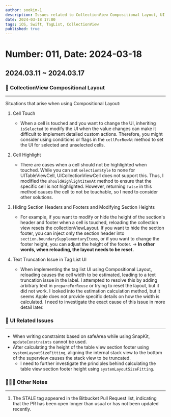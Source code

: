 ```yaml
---
author: sookim-1
description: Issues related to CollectionView Compositional Layout, UI issues, Bitbucket STALE tags
date: 2024-03-18 17:00
tags: iOS, Swift, TagList, CollectionView
published: true
---
```

# Number: 011, Date: 2024-03-18

## 2024.03.11 ~ 2024.03.17
### 📱 CollectionView Compositional Layout
---

Situations that arise when using Compositional Layout:

1. Cell Touch
   - When a cell is touched and you want to change the UI, inheriting `isSelected` to modify the UI when the value changes can make it difficult to implement detailed custom actions. Therefore, you might consider using conditions or flags in the `cellForRowAt` method to set the UI for selected and unselected cells.

2. Cell Highlight
   - There are cases when a cell should not be highlighted when touched. While you can set `selectionStyle` to none for UITableViewCell, UICollectionViewCell does not support this. Thus, I modified the `shouldHighlightItemAt` method to ensure that the specific cell is not highlighted. However, returning `false` in this method causes the cell to not be touchable, so I need to consider other solutions.

3. Hiding Section Headers and Footers and Modifying Section Heights
   - For example, if you want to modify or hide the height of the section's header and footer when a cell is touched, reloading the collection view resets the collectionViewLayout. If you want to hide the section footer, you can inject only the section header into `section.boundarySupplementaryItems`, or if you want to change the footer height, you can adjust the height of the footer. → **In other words, when reloading, the layout needs to be reset.**

4. Text Truncation Issue in Tag List UI
   - When implementing the tag list UI using Compositional Layout, reloading causes the cell width to be estimated, leading to a text truncation issue in the label. I attempted to resolve this by adding arbitrary text in `prepareForReuse` or trying to reset the layout, but it did not work. I looked into the estimation calculation method, but it seems Apple does not provide specific details on how the width is calculated. I need to investigate the exact cause of this issue in more detail later.

### 🚀 UI Related Issues
---

- When writing constraints based on safeArea while using SnapKit, `updateConstraints` cannot be used.
- After calculating the height of the table view section footer using `systemLayoutSizeFitting`, aligning the internal stack view to the bottom of the superview causes the stack view to be truncated.
    - I need to further investigate the principles behind calculating the table view section footer height using `systemLayoutSizeFitting`.

### 🙋🏻‍♂️ Other Notes
---

1. The STALE tag appeared in the Bitbucket Pull Request list, indicating that the PR has been open longer than usual or has not been updated recently.
